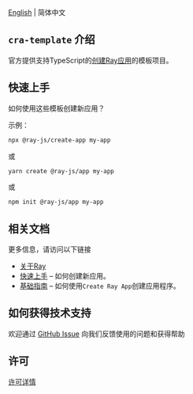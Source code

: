 [English](README.md) | 简体中文[](README_zh.md)


## `cra-template` 介绍

官方提供支持TypeScript的[创建Ray应用](https://developer.tuya.com/cn/ray/guide/tutorial)的模板项目。

## 快速上手

如何使用这些模板创建新应用？

示例：

```sh
npx @ray-js/create-app my-app
```
或
```sh
yarn create @ray-js/app my-app
```
或
```sh
npm init @ray-js/app my-app
```
## 相关文档

更多信息，请访问以下链接
- [关于Ray](https://developer.tuya.com/cn/ray)
- [快速上手](https://developer.tuya.com/cn/ray/guide/tutorial/start) – 如何创建新应用。
- [基础指南](https://developer.tuya.com/cn/ray/guide) – 如何使用`Create Ray App`创建应用程序。

## 如何获得技术支持

欢迎通过 [GitHub Issue](https://github.com/tuya/tuya-ray-cra-template/issues) 向我们反馈使用的问题和获得帮助

## 许可

[许可详情](LICENSE)
